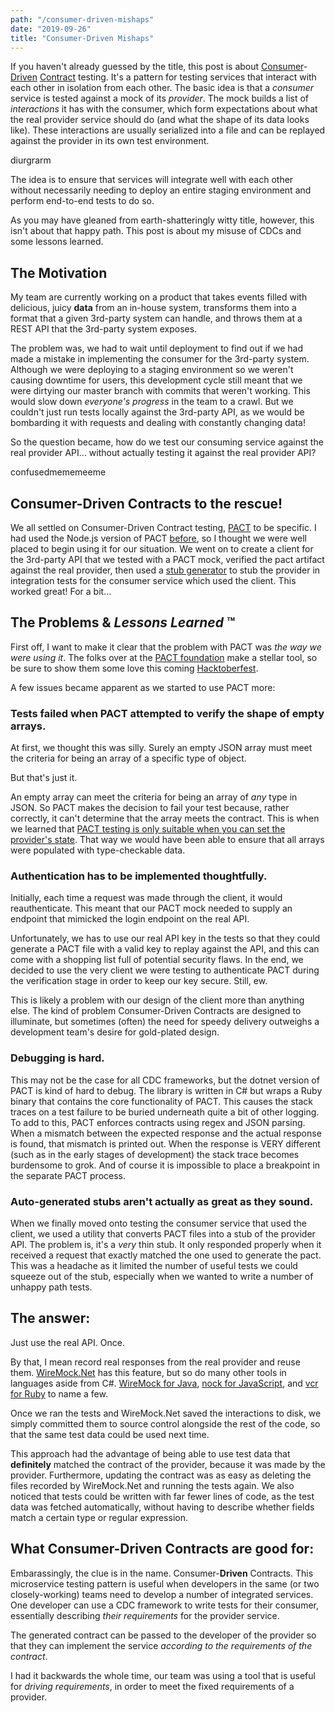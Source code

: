 ```yaml
---
path: "/consumer-driven-mishaps"
date: "2019-09-26"
title: "Consumer-Driven Mishaps"
---
```

If you haven't already guessed by the title, this post is about [Consumer](https://www.thoughtworks.com/radar/techniques/consumer-driven-contract-testing)-[Driven](https://thoughtworks.github.io/pacto/patterns/cdc/) [Contract](https://martinfowler.com/articles/consumerDrivenContracts.html) testing. It's a pattern for testing services that interact with each other in isolation from each other. The basic idea is that a _consumer_ service is tested against a mock of its _provider_. The mock builds a list of _interactions_ it has with the consumer, which form expectations about what the real provider service should do (and what the shape of its data looks like). These interactions are usually serialized into a file and can be replayed against the provider in its own test environment.

diurgrarm

The idea is to ensure that services will integrate well with each other without necessarily needing to deploy an entire staging environment and perform end-to-end tests to do so.

As you may have gleaned from earth-shatteringly witty title, however, this isn't about that happy path. This post is about my misuse of CDCs and some lessons learned.

## The Motivation
My team are currently working on a product that takes events filled with delicious, juicy __data__ from an in-house system, transforms them into a format that a given 3rd-party system can handle, and throws them at a REST API that the 3rd-party system exposes.

The problem was, we had to wait until deployment to find out if we had made a mistake in implementing the consumer for the 3rd-party system. Although we were deploying to a staging environment so we weren't causing downtime for users, this development cycle still meant that we were dirtying our master branch with commits that weren't working. This would slow down _everyone's progress_ in the team to a crawl. But we couldn't just run tests locally against the 3rd-party API, as we would be bombarding it with requests and dealing with constantly changing data!

So the question became, how do we test our consuming service against the real provider API... without actually testing it against the real provider API?

confusedmememeeme

## Consumer-Driven Contracts to the rescue!
We all settled on Consumer-Driven Contract testing, [PACT](https://github.com/pact-foundation/pact-net) to be specific. I had used the Node.js version of PACT [before](https://github.com/Ricool06/breathe), so I thought we were well placed to begin using it for our situation. We went on to create a client for the 3rd-party API that we tested with a PACT mock, verified the pact artifact against the real provider, then used a [stub generator](https://github.com/uglyog/pact-stub-server) to stub the provider in integration tests for the consumer service which used the client. This worked great! For a bit...

## The Problems & _Lessons Learned_ ™
First off, I want to make it clear that the problem with PACT was _the way we were using it_. The folks over at the [PACT foundation](https://github.com/pact-foundation) make a stellar tool, so be sure to show them some love this coming [Hacktoberfest](https://hacktoberfest.digitalocean.com/).

A few issues became apparent as we started to use PACT more:

### Tests failed when PACT attempted to verify the shape of empty arrays.
At first, we thought this was silly. Surely an empty JSON array must meet the criteria for being an array of a specific type of object.

But that's just it.

An empty array can meet the criteria for being an array of _any_ type in JSON. So PACT makes the decision to fail your test because, rather correctly, it can't determine that the array meets the contract. This is when we learned that [PACT testing is only suitable when you can set the provider's state](https://github.com/pact-foundation/pact-net/issues/165#issuecomment-426843392). That way we would have been able to ensure that all arrays were populated with type-checkable data.

### Authentication has to be implemented thoughtfully.
Initially, each time a request was made through the client, it would reauthenticate. This meant that our PACT mock needed to supply an endpoint that mimicked the login endpoint on the real API.

Unfortunately, we has to use our real API key in the tests so that they could generate a PACT file with a valid key to replay against the API, and this can come with a shopping list full of potential security flaws. In the end, we decided to use the very client we were testing to authenticate PACT during the verification stage in order to keep our key secure. Still, ew.

This is likely a problem with our design of the client more than anything else. The kind of problem Consumer-Driven Contracts are designed to illuminate, but sometimes (often) the need for speedy delivery outweighs a development team's desire for gold-plated design.

### Debugging is hard.
This may not be the case for all CDC frameworks, but the dotnet version of PACT is kind of hard to debug. The library is written in C# but wraps a Ruby binary that contains the core functionality of PACT. This causes the stack traces on a test failure to be buried underneath quite a bit of other logging. To add to this, PACT enforces contracts using regex and JSON parsing. When a mismatch between the expected response and the actual response is found, that mismatch is printed out. When the response is VERY different (such as in the early stages of development) the stack trace becomes burdensome to grok. And of course it is impossible to place a breakpoint in the separate PACT process.

### Auto-generated stubs aren't actually as great as they sound.
When we finally moved onto testing the consumer service that used the client, we used a utility that converts PACT files into a stub of the provider API. The problem is, it's a _very_ thin stub. It only responded properly when it received a request that exactly matched the one used to generate the pact. This was a headache as it limited the number of useful tests we could squeeze out of the stub, especially when we wanted to write a number of unhappy path tests.

## The answer:
Just use the real API. Once.

By that, I mean record real responses from the real provider and reuse them. [WireMock.Net](https://github.com/WireMock-Net/WireMock.Net/wiki/Settings#proxyandrecordsettings) has this feature, but so do many other tools in languages aside from C#. [WireMock for Java](http://wiremock.org/docs/record-playback/), [nock for JavaScript](https://github.com/nock/nock#nock-back), and [vcr for Ruby](https://github.com/vcr/vcr) to name a few.

Once we ran the tests and WireMock.Net saved the interactions to disk, we simply committed them to source control alongside the rest of the code, so that the same test data could be used next time.

This approach had the advantage of being able to use test data that __definitely__ matched the contract of the provider, because it was made by the provider. Furthermore, updating the contract was as easy as deleting the files recorded by WireMock.Net and running the tests again. We also noticed that tests could be written with far fewer lines of code, as the test data was fetched automatically, without having to describe whether fields match a certain type or regular expression.

## What Consumer-Driven Contracts are good for:
Embarassingly, the clue is in the name. Consumer-__Driven__ Contracts. This microservice testing pattern is useful when developers in the same (or two closely-working) teams need to develop a number of integrated services. One developer can use a CDC framework to write tests for their consumer, essentially describing _their requirements_ for the provider service.

The generated contract can be passed to the developer of the provider so that they can implement the service _according to the requirements of the contract_.

I had it backwards the whole time, our team was using a tool that is useful for _driving requirements_, in order to meet the fixed requirements of a provider.
